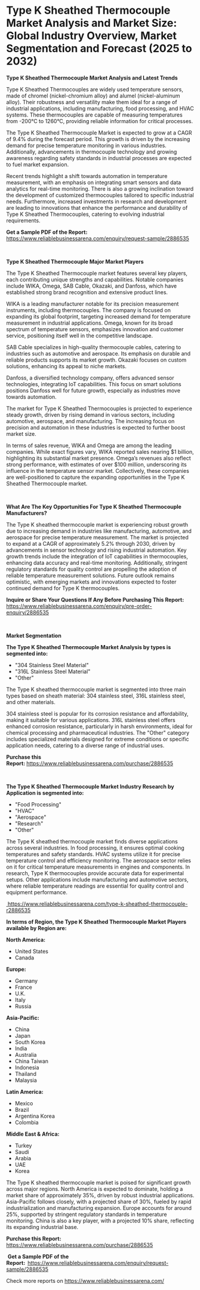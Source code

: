 <p><h1>Type K Sheathed Thermocouple Market Analysis and Market Size: Global Industry Overview, Market Segmentation and Forecast (2025 to 2032)</h1></p><p><strong>Type K Sheathed Thermocouple Market Analysis and Latest Trends</strong></p>
<p><p>Type K Sheathed Thermocouples are widely used temperature sensors, made of chromel (nickel-chromium alloy) and alumel (nickel-aluminum alloy). Their robustness and versatility make them ideal for a range of industrial applications, including manufacturing, food processing, and HVAC systems. These thermocouples are capable of measuring temperatures from -200°C to 1260°C, providing reliable information for critical processes.</p><p>The Type K Sheathed Thermocouple Market is expected to grow at a CAGR of 9.4% during the forecast period. This growth is driven by the increasing demand for precise temperature monitoring in various industries. Additionally, advancements in thermocouple technology and growing awareness regarding safety standards in industrial processes are expected to fuel market expansion.</p><p>Recent trends highlight a shift towards automation in temperature measurement, with an emphasis on integrating smart sensors and data analytics for real-time monitoring. There is also a growing inclination toward the development of customized thermocouples tailored to specific industrial needs. Furthermore, increased investments in research and development are leading to innovations that enhance the performance and durability of Type K Sheathed Thermocouples, catering to evolving industrial requirements.</p></p>
<p><strong>Get a Sample PDF of the Report:&nbsp;</strong> <a href="https://www.reliablebusinessarena.com/enquiry/request-sample/2886535?utm_campaign=2988&utm_medium=2&utm_source=Github&utm_content=ia&utm_term=13032025&utm_id=type-k-sheathed-thermocouple">https://www.reliablebusinessarena.com/enquiry/request-sample/2886535</a></p>
<p>&nbsp;</p>
<p><strong>Type K Sheathed Thermocouple Major Market Players</strong></p>
<p><p>The Type K Sheathed Thermocouple market features several key players, each contributing unique strengths and capabilities. Notable companies include WIKA, Omega, SAB Cable, Okazaki, and Danfoss, which have established strong brand recognition and extensive product lines.</p><p>WIKA is a leading manufacturer notable for its precision measurement instruments, including thermocouples. The company is focused on expanding its global footprint, targeting increased demand for temperature measurement in industrial applications. Omega, known for its broad spectrum of temperature sensors, emphasizes innovation and customer service, positioning itself well in the competitive landscape.</p><p>SAB Cable specializes in high-quality thermocouple cables, catering to industries such as automotive and aerospace. Its emphasis on durable and reliable products supports its market growth. Okazaki focuses on custom solutions, enhancing its appeal to niche markets.</p><p>Danfoss, a diversified technology company, offers advanced sensor technologies, integrating IoT capabilities. This focus on smart solutions positions Danfoss well for future growth, especially as industries move towards automation.</p><p>The market for Type K Sheathed Thermocouples is projected to experience steady growth, driven by rising demand in various sectors, including automotive, aerospace, and manufacturing. The increasing focus on precision and automation in these industries is expected to further boost market size.</p><p>In terms of sales revenue, WIKA and Omega are among the leading companies. While exact figures vary, WIKA reported sales nearing $1 billion, highlighting its substantial market presence. Omega’s revenues also reflect strong performance, with estimates of over $100 million, underscoring its influence in the temperature sensor market. Collectively, these companies are well-positioned to capture the expanding opportunities in the Type K Sheathed Thermocouple market.</p></p>
<p>&nbsp;</p>
<p><strong>What Are The Key Opportunities For Type K Sheathed Thermocouple Manufacturers?</strong></p>
<p><p>The Type K sheathed thermocouple market is experiencing robust growth due to increasing demand in industries like manufacturing, automotive, and aerospace for precise temperature measurement. The market is projected to expand at a CAGR of approximately 5.2% through 2030, driven by advancements in sensor technology and rising industrial automation. Key growth trends include the integration of IoT capabilities in thermocouples, enhancing data accuracy and real-time monitoring. Additionally, stringent regulatory standards for quality control are propelling the adoption of reliable temperature measurement solutions. Future outlook remains optimistic, with emerging markets and innovations expected to foster continued demand for Type K thermocouples.</p></p>
<p><strong>Inquire or Share Your Questions If Any Before Purchasing This Report:</strong> <a href="https://www.reliablebusinessarena.com/enquiry/pre-order-enquiry/2886535?utm_campaign=2988&utm_medium=2&utm_source=Github&utm_content=ia&utm_term=13032025&utm_id=type-k-sheathed-thermocouple">https://www.reliablebusinessarena.com/enquiry/pre-order-enquiry/2886535</a></p>
<p>&nbsp;</p>
<p><strong>Market Segmentation</strong></p>
<p><strong>The Type K Sheathed Thermocouple Market Analysis by types is segmented into:</strong></p>
<p><ul><li>"304 Stainless Steel Material"</li><li>"316L Stainless Steel Material"</li><li>"Other"</li></ul></p>
<p><p>The Type K sheathed thermocouple market is segmented into three main types based on sheath material: 304 stainless steel, 316L stainless steel, and other materials. </p><p>304 stainless steel is popular for its corrosion resistance and affordability, making it suitable for various applications. 316L stainless steel offers enhanced corrosion resistance, particularly in harsh environments, ideal for chemical processing and pharmaceutical industries. The "Other" category includes specialized materials designed for extreme conditions or specific application needs, catering to a diverse range of industrial uses.</p></p>
<p><strong>Purchase this Report:&nbsp;</strong><a href="https://www.reliablebusinessarena.com/purchase/2886535?utm_campaign=2988&utm_medium=2&utm_source=Github&utm_content=ia&utm_term=13032025&utm_id=type-k-sheathed-thermocouple">https://www.reliablebusinessarena.com/purchase/2886535</a></p>
<p>&nbsp;</p>
<p><strong>The Type K Sheathed Thermocouple Market Industry Research by Application is segmented into:</strong></p>
<p><ul><li>"Food Processing"</li><li>"HVAC"</li><li>"Aerospace"</li><li>"Research"</li><li>"Other"</li></ul></p>
<p><p>The Type K sheathed thermocouple market finds diverse applications across several industries. In food processing, it ensures optimal cooking temperatures and safety standards. HVAC systems utilize it for precise temperature control and efficiency monitoring. The aerospace sector relies on it for critical temperature measurements in engines and components. In research, Type K thermocouples provide accurate data for experimental setups. Other applications include manufacturing and automotive sectors, where reliable temperature readings are essential for quality control and equipment performance.</p></p>
<p><a href="https://www.reliablebusinessarena.com/type-k-sheathed-thermocouple-r2886535?utm_campaign=2988&utm_medium=2&utm_source=Github&utm_content=ia&utm_term=13032025&utm_id=type-k-sheathed-thermocouple">&nbsp;https://www.reliablebusinessarena.com/type-k-sheathed-thermocouple-r2886535</a></p>
<p><strong>In terms of Region, the Type K Sheathed Thermocouple Market Players available by Region are:</strong></p>
<p>
    <p> <strong> North America: </strong>
        <ul>
            <li>United States</li>
            <li>Canada</li>
        </ul>
        </p> 
    <p> <strong> Europe: </strong>
        <ul>
            <li>Germany</li>
            <li>France</li>
            <li>U.K.</li>
            <li>Italy</li>
            <li>Russia</li>
        </ul>
        </p> 
    <p> <strong> Asia-Pacific: </strong>
        <ul>
            <li>China</li>
            <li>Japan</li>
            <li>South Korea</li>
            <li>India</li>
            <li>Australia</li>
            <li>China Taiwan</li>
            <li>Indonesia</li>
            <li>Thailand</li>
            <li>Malaysia</li>
        </ul>
        </p> 
    <p> <strong> Latin America: </strong>
        <ul>
            <li>Mexico</li>
            <li>Brazil</li>
            <li>Argentina Korea</li>
            <li>Colombia</li>
        </ul>
        </p> 
    <p> <strong> Middle East & Africa: </strong>
        <ul>
            <li>Turkey</li>
            <li>Saudi</li>
            <li>Arabia</li>
            <li>UAE</li>
            <li>Korea</li>
        </ul>
    </p>
    </p>
<p><p>The Type K sheathed thermocouple market is poised for significant growth across major regions. North America is expected to dominate, holding a market share of approximately 35%, driven by robust industrial applications. Asia-Pacific follows closely, with a projected share of 30%, fueled by rapid industrialization and manufacturing expansion. Europe accounts for around 25%, supported by stringent regulatory standards in temperature monitoring. China is also a key player, with a projected 10% share, reflecting its expanding industrial base.</p></p>
<p><strong>Purchase this Report: </strong><a href="https://www.reliablebusinessarena.com/purchase/2886535?utm_campaign=2988&utm_medium=2&utm_source=Github&utm_content=ia&utm_term=13032025&utm_id=type-k-sheathed-thermocouple">https://www.reliablebusinessarena.com/purchase/2886535</a></p>
<p>&nbsp;<strong>Get a Sample PDF of the Report:&nbsp;&nbsp;</strong><a href="https://www.reliablebusinessarena.com/enquiry/request-sample/2886535?utm_campaign=2988&utm_medium=2&utm_source=Github&utm_content=ia&utm_term=13032025&utm_id=type-k-sheathed-thermocouple">https://www.reliablebusinessarena.com/enquiry/request-sample/2886535</a></p>
<p><strong></strong></p>
<p>Check more reports on <a href="https://www.reliablebusinessarena.com/?utm_campaign=2988&utm_medium=2&utm_source=Github&utm_content=ia&utm_term=13032025&utm_id=type-k-sheathed-thermocouple">https://www.reliablebusinessarena.com/</a></p>